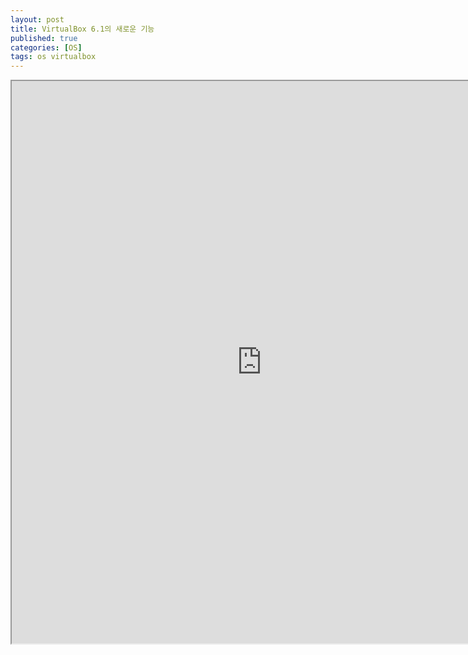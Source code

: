 ```yaml
---
layout: post
title: VirtualBox 6.1의 새로운 기능
published: true
categories: [OS]
tags: os virtualbox
---
```

<iframe width="800" height="900" src="https://docs.google.com/document/d/e/2PACX-1vRoS9nSdGjLYKufi6olsq1gidDf-C2r7B9LhbJ9gqpDBziKSUZk2c5HV4fGdbSbKUivULYFEvDhnt3F/pub?embedded=true"></iframe>  
    
